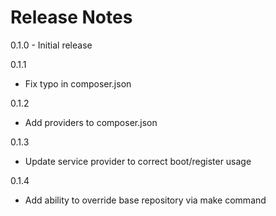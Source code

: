 # Release Notes

0.1.0 - Initial release

0.1.1
- Fix typo in composer.json

0.1.2
- Add providers to composer.json

0.1.3
- Update service provider to correct boot/register usage

0.1.4
- Add ability to override base repository via make command
